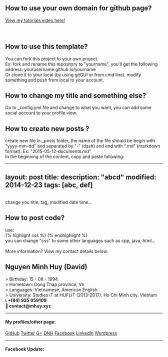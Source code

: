 <h2>How to use your own domain for github page?</h2>
<a href="https://www.youtube.com/watch?v=sTBY0D4gLg4" target="_blank">View my tutorials video here!</a>
<br><br><br>
<h2>How to use this template?</h2>
You can fork this project to your own project. <br>
Ex: fork and rename this repository to "yourname", you'll get the following address: yourusername.github.io/yourname
<br>Or clone it to your local (by using gitGUI or from cmd line), modify something and push from local to your account. <br>
<h2>How to change my title and something else? </h2>
Go to _config.yml file and change to what you want, you can add some social account to your profile view.

<h2>How to create new posts ?</h2>
create new file in _posts folder, the name of the file should be begin with "yyyy-mm-dd" and separated by "-" (dash) and end with ".md" (markdown format). Ex: "2015-05-12-documents.md" <br>
In the beginning of the content, copy and paste following:

>
---
layout: post
title: 
description: "abcd"
modified: 2014-12-23
tags: [abc, def]
---

<br>
change you title, tag, modified date time...

<br>
<h2>How to post code?</h2>
use: <br>
{% highlight css %}
{% endhighlight %}
<br>
you can change "css" to some other languages such as cpp, java, html...
<br>
<br>
More information? View my contact details below:

<h2>Nguyen Minh Huy (David)</h2>
> Birthday: 15 - 08 - 1994<br>
> Hometown: Dong Thap province, Vn<br>
> Languages: Vietnamese, American English<br>
> University: Studies iT at HUFLIT (2013-2017). Ho Chi Minh city. Vietnam<br>
&#128222;<b> +(84) 935 059109</b><br>
&#128231;<b>  contact@mhuy.xyz</b><br>

<hr>
<h4> My profiles/other page: </h4>
<a href="http://github.com/minhhuy150894" class="btn btn">GitHub</a>
<a href="https://twitter.com/david15894" class="btn btn-info">Twitter</a>
<a href="https://plus.google.com/u/0/+HuyNguyenMinhStormChaser" class="btn btn-danger">G+</a>
<a href="http://daynhauhoc.com/users/david15894" class="btn btn-success">DNH</a>
<a href="http://www.facebook.com/david15894" class="btn btn-info">Facebook</a>
<a href="https://vn.linkedin.com/in/minhhuy150894" class="btn btn-warning">LinkedIn</a>
<a href="https://minhhuy150894.wordpress.com" class="btn btn-info">Wordpress</a><br>
<hr>
<h4>Facebook Update:</h4>
<a href="https://www.facebook.com/david15894" title="Nguy&#x1ec5;n Minh Huy" style="font-family: &quot;lucida grande&quot;,tahoma,verdana,arial,sans-serif; font-size: 11px; font-variant: normal; font-style: normal; font-weight: normal; color: #3B5998; text-decoration: none;" target="_TOP"></a><span style="font-family: &#039;lucida grande&#039;,tahoma,verdana,arial,sans-serif;font-size: 11px;line-height: 16px;font-variant: normal;font-style: normal;font-weight: normal;color: #555555;text-decoration: none;">&nbsp;&nbsp;</span><br /><a href="https://www.facebook.com/david15894" title="Nguy&#x1ec5;n Minh Huy" target="_TOP"><img class="img" src="https://badge.facebook.com/badge/100004908847676.395.501017303.png" style="border: 0px;" alt="" /></a>
